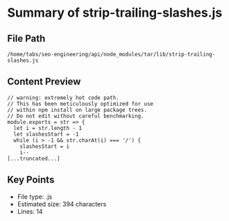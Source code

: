 # Summary of strip-trailing-slashes.js
  
## File Path
`/home/tabs/seo-engineering/api/node_modules/tar/lib/strip-trailing-slashes.js`

## Content Preview
```
// warning: extremely hot code path.
// This has been meticulously optimized for use
// within npm install on large package trees.
// Do not edit without careful benchmarking.
module.exports = str => {
  let i = str.length - 1
  let slashesStart = -1
  while (i > -1 && str.charAt(i) === '/') {
    slashesStart = i
    i--
[...truncated...]
```

## Key Points
- File type: .js
- Estimated size: 394 characters
- Lines: 14
